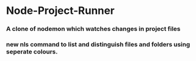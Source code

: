 # Node-Project-Runner
### A clone of nodemon which watches changes in project files
### new nls command to list and distinguish files and folders using seperate colours.

